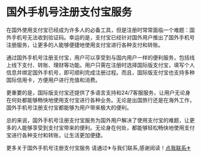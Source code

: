 # 国外手机号注册支付宝服务

在国外使用支付宝已经成为许多人的必备工具，但是注册时常常面临一个难题：国外手机号无法收到验证码。幸运的是，支付宝已经针对国外用户推出了国外手机号注册服务，让更多的人能够便捷地使用支付宝进行各种支付和转账。

通过国外手机号注册支付宝，用户可以享受到与国内用户一样的便利服务，包括线上线下支付、转账、理财等功能。用户只需在注册时选择国际版支付宝，填写个人信息并绑定国外手机号，即可顺利完成注册过程。而且，国际版支付宝也支持多种国际信用卡，方便用户进行充值和消费。

更重要的是，国际版支付宝还提供了多语言支持和24/7客服服务，让用户无论身在何处都能够畅快地使用支付宝进行各种业务。无论是出国旅行还是在海外工作，国外手机号注册支付宝都能够为用户带来极大的便利。

总的来说，国外手机号注册支付宝服务为国外用户解决了使用支付宝的难题，让更多的人能够享受到支付宝带来的便利。无论身在何处，都能够轻松畅快地使用支付宝进行各种支付和转账，让生活更加便捷。

更多关于国外手机号注册支付宝服务 请通过✈与我们联系,感谢阅读！[点我联系✈](https://bbs.G208.com)
